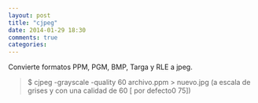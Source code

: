 ```yaml
---
layout: post
title: "cjpeg"
date: 2014-01-29 18:30
comments: true
categories: 
---
```

Convierte formatos PPM, PGM, BMP, Targa y RLE a jpeg.

>$ cjpeg -grayscale -quality 60 archivo.ppm > nuevo.jpg (a escala de grises y con una calidad de 60 [ por defecto0 75]) 

